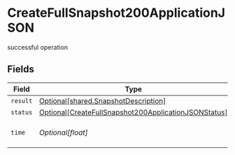# CreateFullSnapshot200ApplicationJSON

successful operation


## Fields

| Field                                                                                                                         | Type                                                                                                                          | Required                                                                                                                      | Description                                                                                                                   |
| ----------------------------------------------------------------------------------------------------------------------------- | ----------------------------------------------------------------------------------------------------------------------------- | ----------------------------------------------------------------------------------------------------------------------------- | ----------------------------------------------------------------------------------------------------------------------------- |
| `result`                                                                                                                      | [Optional[shared.SnapshotDescription]](../../models/shared/snapshotdescription.md)                                            | :heavy_minus_sign:                                                                                                            | N/A                                                                                                                           |
| `status`                                                                                                                      | [Optional[CreateFullSnapshot200ApplicationJSONStatus]](../../models/operations/createfullsnapshot200applicationjsonstatus.md) | :heavy_minus_sign:                                                                                                            | N/A                                                                                                                           |
| `time`                                                                                                                        | *Optional[float]*                                                                                                             | :heavy_minus_sign:                                                                                                            | Time spent to process this request                                                                                            |